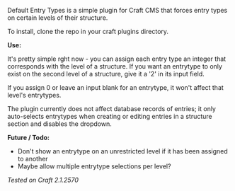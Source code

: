 Default Entry Types is a simple plugin for Craft CMS that forces entry types on certain levels of their structure.

To install, clone the repo in your craft plugins directory.

__Use:__

It's pretty simple rght now - you can assign each entry type an integer that corresponds with the level of a structure. If you want an entrytype to only exist on the second level of a structure, give it a '2' in its input field.

If you assign 0 or leave an input blank for an entrytype, it won't affect that level's entrytypes.

The plugin currently does not affect database records of entries; it only auto-selects entrytypes when creating or editing entries in a structure section and disables the dropdown.

__Future / Todo:__

- Don't show an entrytype on an unrestricted level if it has been assigned to another
- Maybe allow multiple entrytype selections per level?

*Tested on Craft 2.1.2570*